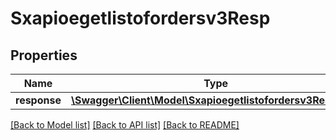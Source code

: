 # Sxapioegetlistofordersv3Resp

## Properties
Name | Type | Description | Notes
------------ | ------------- | ------------- | -------------
**response** | [**\Swagger\Client\Model\Sxapioegetlistofordersv3Response**](Sxapioegetlistofordersv3Response.md) |  | [optional] 

[[Back to Model list]](../README.md#documentation-for-models) [[Back to API list]](../README.md#documentation-for-api-endpoints) [[Back to README]](../README.md)


